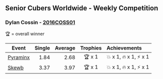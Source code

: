 ## Senior Cubers Worldwide - Weekly Competition
### Dylan Cossin - [2016COSS01](https://www.worldcubeassociation.org/persons/2016COSS01)

🏆 = overall winner

| Event | Single | Average | Trophies | Achievements|
| -- | --: | --: | :--: | :-- |
| [Pyraminx](dylan_cossin/pyram.md) | 1.84 | 2.68 | 🏆 x 1 | 💥 x 1, 🔥 x 1, ⚡ x 1 |
| [Skewb](dylan_cossin/skewb.md) | 3.37 | 3.97 | 🏆 x 1 | 💥 x 1, 🔥 x 1, ⚡ x 1 |

<!-- Global site tag (gtag.js) - Google Analytics -->
<script async src="https://www.googletagmanager.com/gtag/js?id=UA-86348435-3"></script>
<script>window.dataLayer = window.dataLayer || []; function gtag() {dataLayer.push(arguments);} gtag('js', new Date()); gtag('config', 'UA-86348435-3');</script>
